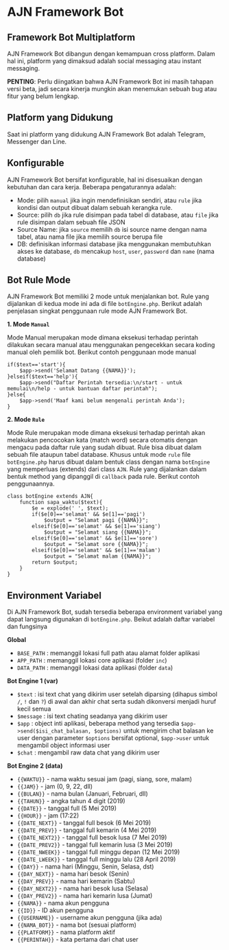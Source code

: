 # AJN Framework Bot

## Framework Bot Multiplatform

AJN Framework Bot dibangun dengan kemampuan cross platform. Dalam hal ini, platform yang dimaksud adalah social messaging atau instant messaging.

**PENTING**: Perlu diingatkan bahwa AJN Framework Bot ini masih tahapan versi beta, jadi secara kinerja mungkin akan menemukan sebuah bug atau fitur yang belum lengkap.

## Platform yang Didukung

Saat ini platform yang didukung AJN Framework Bot adalah Telegram, Messenger dan Line.

## Konfigurable

AJN Framework Bot bersifat konfigurable, hal ini disesuaikan dengan kebutuhan dan cara kerja. Beberapa pengaturannya adalah:

* Mode: pilih `manual` jika ingin mendefinisikan sendiri, atau `rule` jika kondisi dan output dibuat dalam sebuah kerangka rule.
* Source: pilih `db` jika rule disimpan pada tabel di database, atau `file` jika rule disimpan dalam sebuah file JSON
* Source Name: jika `source` memilih `db` isi source name dengan nama tabel, atau nama file jika memilih source berupa file
* DB: definisikan informasi database jika menggunakan membutuhkan akses ke database, `db` mencakup `host`, `user`, `password` dan `name` (nama database)

## Bot Rule Mode

AJN Framework Bot memiliki 2 mode untuk menjalankan bot. Rule yang dijalankan di kedua mode ini ada di file `botEngine.php`. Berikut adalah penjelasan singkat penggunaan rule mode AJN Framework Bot.

**1. Mode `Manual`** 

Mode Manual merupakan mode dimana eksekusi terhadap perintah dilakukan secara manual atau menggunakan pengecekkan secara koding manual oleh pemilik bot. Berikut contoh penggunaan mode manual

```
if($text=='start'){
	$app->send('Selamat Datang {{NAMA}}');
}elseif($text=='help'){
	$app->send("Daftar Perintah tersedia:\n/start - untuk memulai\n/help - untuk bantuan daftar perintah");
}else{
	$app->send('Maaf kami belum mengenali perintah Anda');
}
```

**2. Mode `Rule`**

Mode Rule merupakan mode dimana eksekusi terhadap perintah akan melakukan pencocokan kata (match word) secara otomatis dengan mengacu pada daftar rule yang sudah dibuat. Rule bisa dibuat dalam sebuah file ataupun tabel database. Khusus untuk mode `rule` file `botEngine.php` harus dibuat dalam bentuk class dengan nama `botEngine` yang memperluas (extends) dari class `AJN`. Rule yang dijalankan dalam bentuk method yang dipanggil di `callback` pada rule. Berikut contoh penggunaannya.

```
class botEngine extends AJN{
	function sapa_waktu($text){
		$e = explode(' ', $text);
		if($e[0]=='selamat' && $e[1]=='pagi')
			$output = "Selamat pagi {{NAMA}}";
		elseif($e[0]=='selamat' && $e[1]=='siang')
			$output = "Selamat siang {{NAMA}}";
		elseif($e[0]=='selamat' && $e[1]=='sore')
			$output = "Selamat sore {{NAMA}}";
		elseif($e[0]=='selamat' && $e[1]=='malam')
			$output = "Selamat malam {{NAMA}}";
		return $output;
	}	
}
```

## Environment Variabel

Di AJN Framework Bot, sudah tersedia beberapa environment variabel yang dapat langsung digunakan di `botEngine.php`. Beikut adalah daftar variabel dan fungsinya

**Global**

- `BASE_PATH` : memanggil lokasi full path atau alamat folder aplikasi
- `APP_PATH` : memanggil lokasi core aplikasi (folder `inc`)
- `DATA_PATH` : memanggil lokasi data aplikasi (folder `data`)

**Bot Engine 1 (var)**

- `$text` : isi text chat yang dikirim user setelah diparsing (dihapus simbol `/`, `!` dan `?`) di awal dan akhir chat serta sudah dikonversi menjadi huruf kecil semua
- `$message` : isi text chating seadanya yang dikirim user
- `$app` : object inti aplikasi, beberapa method yang tersedia `$app->send($isi_chat_balasan, $options)` untuk mengirim chat balasan ke user dengan parameter `$options` bersifat optional, `$app->user` untuk mengambil object informasi user
- `$chat` : mengambil raw data chat yang dikirim user

**Bot Engine 2 (data)**

- `{{WAKTU}}` - nama waktu sesuai jam (pagi, siang, sore, malam)
- `{{JAM}}` - jam (0, 9, 22, dll)
- `{{BULAN}}` - nama bulan (Januari, Februari, dll)
- `{{TAHUN}}` - angka tahun 4 digit (2019)
- `{{DATE}}` - tanggal full (5 Mei 2019)
- `{{HOUR}}` - jam (17:22)
- `{{DATE_NEXT}}` - tanggal full besok (6 Mei 2019)
- `{{DATE_PREV}}` - tanggal full kemarin (4 Mei 2019)
- `{{DATE_NEXT2}}` - tanggal full besok lusa (7 Mei 2019)
- `{{DATE_PREV2}}` - tanggal full kemarin lusa (3 Mei 2019)
- `{{DATE_NWEEK}}` - tanggal full minggu depan (12 Mei 2019)
- `{{DATE_LWEEK}}` - tanggal full minggu lalu (28 April 2019)
- `{{DAY}}` - nama hari (Minggu, Senin, Selasa, dst)
- `{{DAY_NEXT}}` - nama hari besok (Senin)
- `{{DAY_PREV}}` - nama hari kemarin (Sabtu)
- `{{DAY_NEXT2}}` - nama hari besok lusa (Selasa)
- `{{DAY_PREV2}}` - nama hari kemarin lusa (Jumat)
- `{{NAMA}}` - nama akun pengguna
- `{{ID}}` - ID akun pengguna
- `{{USERNAME}}` - username akun pengguna (jika ada)
- `{{NAMA_BOT}}` - nama bot (sesuai platform)
- `{{PLATFORM}}` - nama platform aktif
- `{{PERINTAH}}` - kata pertama dari chat user